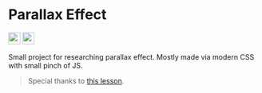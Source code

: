 # Parallax Effect

<img src="https://cdn.jsdelivr.net/gh/devicons/devicon/icons/html5/html5-original.svg" alt="" height="24px"/>
<img src="https://cdn.jsdelivr.net/gh/devicons/devicon/icons/css3/css3-original.svg" alt="" height="24px"/>

Small project for researching parallax effect. Mostly made via modern CSS with small pinch of JS.

> Special thanks to [this lesson](https://www.youtube.com/watch?v=F5ZKI-g-_qo).
